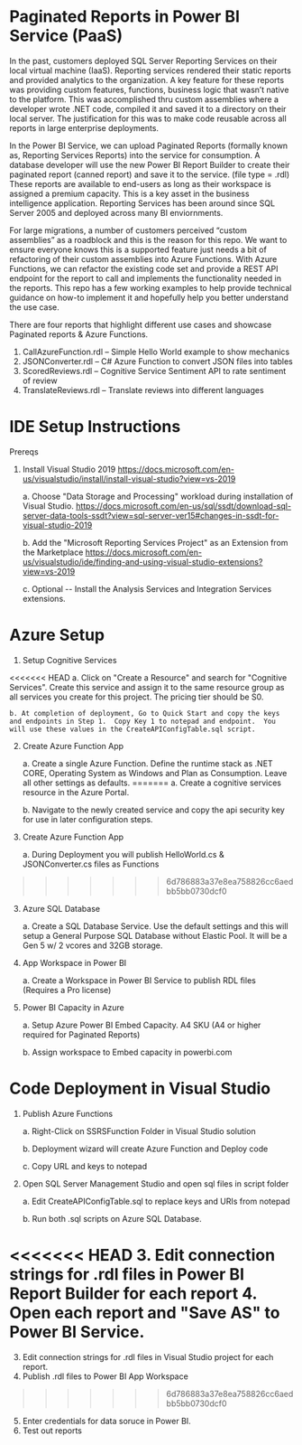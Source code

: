 # Paginated Reports in Power BI Service (PaaS)

In the past, customers deployed SQL Server Reporting Services on their local virtual machine (IaaS).  Reporting services rendered their static reports and provided analytics to the organization.  A key feature for these reports was providing custom features, functions, business logic that wasn’t native to the platform.  This was accomplished thru custom assemblies where a developer wrote .NET code, compiled it and saved it to a directory on their local server.  The justification for this was to make code reusable across all reports in large enterprise deployments.  

In the Power BI Service, we can upload Paginated Reports (formally known as, Reporting Services Reports) into the service for consumption.  A database developer will use the new Power BI Report Builder to create their paginated report (canned report) and save it to the service. (file type = .rdl)  These reports are available to end-users as long as their workspace is assigned a premium capacity.  This is a key asset in the business intelligence application.  Reporting Services has been around since SQL Server 2005 and deployed across many BI enviornments.

For large migrations, a number of customers perceived “custom assemblies” as a roadblock and this is the reason for this repo.  We want to ensure everyone knows this is a supported feature just needs a bit of refactoring of their custom assemblies into Azure Functions.  With Azure Functions, we can refactor the existing code set and provide a REST API endpoint for the report to call and implements the functionality needed in the reports.  This repo has a few working examples to help provide technical guidance on how-to implement it and hopefully help you better understand the use case.

There are four reports that highlight different use cases and showcase Paginated reports & Azure Functions.

1.	CallAzureFunction.rdl – Simple Hello World example to show mechanics
2.	JSONConverter.rdl – C# Azure Function to convert JSON files into tables
3.	ScoredReviews.rdl – Cognitive Service Sentiment API to rate sentiment of review
4.	TranslateReviews.rdl – Translate reviews into different languages

# IDE Setup Instructions
Prereqs
1. Install Visual Studio 2019 https://docs.microsoft.com/en-us/visualstudio/install/install-visual-studio?view=vs-2019
    
    a. Choose "Data Storage and Processing" workload during installation of Visual Studio.  https://docs.microsoft.com/en-us/sql/ssdt/download-sql-server-data-tools-ssdt?view=sql-server-ver15#changes-in-ssdt-for-visual-studio-2019
    
    b. Add the "Microsoft Reporting Services Project" as an Extension from the Marketplace https://docs.microsoft.com/en-us/visualstudio/ide/finding-and-using-visual-studio-extensions?view=vs-2019 

    c. Optional -- Install the Analysis Services and Integration Services extensions.
    
# Azure Setup
1. Setup Cognitive Services

<<<<<<< HEAD
    a. Click on "Create a Resource" and search for "Cognitive Services".  Create this service and assign it to the same resource group as all services you create for this project.  The pricing tier should be S0.
    
    b. At completion of deployment, Go to Quick Start and copy the keys and endpoints in Step 1.  Copy Key 1 to notepad and endpoint.  You will use these values in the CreateAPIConfigTable.sql script.

2. Create Azure Function App

    a. Create a single Azure Function.  Define the runtime stack as .NET CORE, Operating System as Windows and Plan as Consumption.  Leave all other settings as defaults.
=======
    a. Create a cognitive services resource in the Azure Portal.
    
    b. Navigate to the newly created service and copy the api security key for use in later configuration steps.

2. Create Azure Function App

    a. During Deployment you will publish HelloWorld.cs & JSONConverter.cs files as Functions
>>>>>>> 6d786883a37e8ea758826cc6aedbb5bb0730dcf0

3. Azure SQL Database
    
    a. Create a SQL Database Service.  Use the default settings and this will setup a General Purpose SQL Database without Elastic Pool. It will be a Gen 5 w/ 2 vcores and 32GB storage.

4. App Workspace in Power BI

    a. Create a Workspace in Power BI Service to publish RDL files (Requires a Pro license)

5. Power BI Capacity in Azure

    a. Setup Azure Power BI Embed Capacity. A4 SKU (A4 or higher required for Paginated Reports)
    
    b. Assign workspace to Embed capacity in powerbi.com

# Code Deployment in Visual Studio
1. Publish Azure Functions

    a. Right-Click on SSRSFunction Folder in Visual Studio solution

    b. Deployment wizard will create Azure Function and Deploy code

    c. Copy URL and keys to notepad

2. Open SQL Server Management Studio and open sql files in script folder

    a. Edit CreateAPIConfigTable.sql to replace keys and URIs from notepad

    b. Run both .sql scripts on Azure SQL Database.

<<<<<<< HEAD
3. Edit connection strings for .rdl files in Power BI Report Builder for each report
4. Open each report and "Save AS" to Power BI Service.
=======
3. Edit connection strings for .rdl files in Visual Studio project for each report.
4. Publish .rdl files to Power BI App Workspace
>>>>>>> 6d786883a37e8ea758826cc6aedbb5bb0730dcf0
5. Enter credentials for data soruce in Power BI.
6. Test out reports

